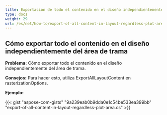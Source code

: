 ```yaml
---
title: Exportación de todo el contenido en el diseño independientemente del área de trama
type: docs
weight: 29
url: /es/net/how-to/export-of-all-content-in-layout-regardless-plot-area/
---
```


## **Cómo exportar todo el contenido en el diseño independientemente del área de trama**

**Problema:** Cómo exportar todo el contenido en el diseño independientemente del área de trama.

**Consejos:** Para hacer esto, utiliza ExportAllLayoutContent en rasterizationOptions.

**Ejemplo:**

{{< gist "aspose-com-gists" "9a239eab0b9dda0e1c54be533ea399bb" "export-of-all-content-in-layout-regardless-plot-area.cs" >}}
